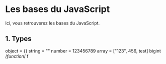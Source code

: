 # Les bases du JavaScript
Ici, vous retrouverez les bases du JavaScript.

## 1. Types
object = {}
string = ""
number = 123456789
array = ["123", 456, test]
bigint
/*function*/ f
